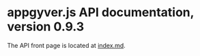 # appgyver.js API documentation, version 0.9.3

The API front page is located at [index.md](https://github.com/AppGyver/appgyver-js-api/blob/version/0.9.3/index.md).